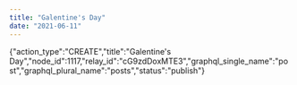 ```yaml
---
title: "Galentine's Day"
date: "2021-06-11"
---
```


{"action\_type":"CREATE","title":"Galentine's Day","node\_id":1117,"relay\_id":"cG9zdDoxMTE3","graphql\_single\_name":"post","graphql\_plural\_name":"posts","status":"publish"}
